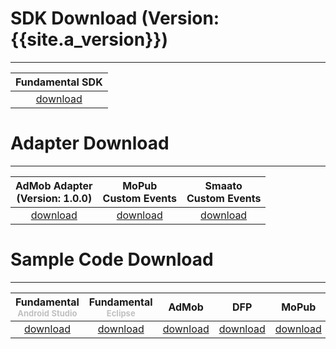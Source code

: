 # SDK Download (Version: {{site.a_version}})
---

 Fundamental SDK |
:----------------------------------:  |
[download][1]                         |


# Adapter Download
---

 AdMob Adapter <br>(Version: 1.0.0)  | MoPub<br>Custom Events | Smaato<br> Custom Events |
:----------------------------------: | :---------------------:| :-----------------------:|
 [download][2]                       | [download][3]          | [download][9]


# Sample Code Download
---

Fundamental<br><font size="2px" color="#C0C0C0">Android Studio</font> | Fundamental<br><font size="2px" color="#C0C0C0">Eclipse</font>    | AdMob        | DFP         | MoPub       | Smaato        |
:------------------:|:-----------:| :-----------:|:-----------:|:-----------:| :------------:|
[download][4]       |[download][5]| [download][6]|[download][7]|[download][8]| [download][10]|



[1]: http://m.vpadn.com/sdk/vpadn-sdk-obf472-13708102-1807311414-0989e85.jar
[2]: https://github.com/vpon-sdk/Vpon-mobile-android-examples/tree/master/Adapter/AdMobAdapter
[3]: https://github.com/vpon-sdk/Vpon-mobile-android-examples/tree/master/Adapter/MoPubCustomEvents
[4]: https://github.com/vpon-sdk/Vpon-mobile-android-examples/tree/master/Fundamental/AndroidStudioExample
[5]: https://github.com/vpon-sdk/Vpon-mobile-android-examples/tree/master/Fundamental/EclipseExample
[6]: https://github.com/vpon-sdk/Vpon-mobile-android-examples/tree/master/Mediation/AdMobExample
[7]: https://github.com/vpon-sdk/Vpon-mobile-android-examples/tree/master/Mediation/DFPExample
[8]: https://github.com/vpon-sdk/Vpon-mobile-android-examples/tree/master/Mediation/MoPubExample
[9]:https://github.com/vpon-sdk/Vpon-mobile-android-examples/tree/master/Adapter/SmaatoCustomEvents
[10]:https://github.com/vpon-sdk/Vpon-mobile-android-examples/tree/master/Mediation/SmaatoExample
